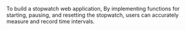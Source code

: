 To build a stopwatch web application,  By implementing functions for starting, pausing, and resetting the stopwatch, users can accurately measure and record time intervals.
